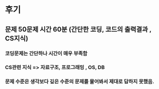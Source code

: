 # 후기
## 문제 50문제 시간 60분 (간단한 코딩, 코드의 출력결과 , CS지식)
### 코딩문제는 간단하나 시간이 매우 부족함
### CS관련 지식 => 자료구조, 프로그래밍 , OS, DB
### 문제 수준은 생각보다 깊은 수준의 문제를 물어봐서 제대로 답하지 못했음.
